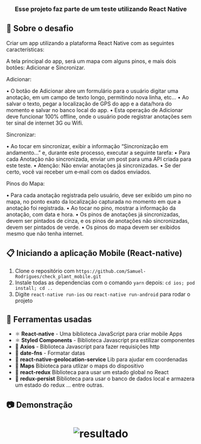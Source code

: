 <h3 align="center">
  Esse projeto faz parte de um teste utilizando React Native
</h3>

## :rocket: Sobre o desafio

Criar um app utilizando a plataforma React Native com as seguintes características:
<p>
A tela principal do app, será um mapa com alguns pinos, e mais dois botões: Adicionar e Sincronizar.
<p>
Adicionar:
<p>
• O botão de Adicionar abre um formulário para o usuário digitar uma anotação, em um campo de texto longo, permitindo nova linha, etc...
• Ao salvar o texto, pegar a localização de GPS do app e a data/hora do momento e salvar no banco local do app.
• Esta operação de Adicionar deve funcionar 100% offline, onde o usuário pode registrar anotações sem ter sinal de internet 3G ou Wifi.
<p>
Sincronizar:
<p>
• Ao tocar em sincronizar, exibir a informação “Sincronização em andamento...” e, durante este processo, executar a seguinte tarefa:
• Para cada Anotação não sincronizada, enviar um post para uma API criada para este teste.
• Atenção: Não enviar anotações já sincronizadas.
• Se der certo, você vai receber um e‐mail com os dados enviados.
<p>
Pinos do Mapa:
<p>
• Para cada anotação registrada pelo usuário, deve ser exibido um pino no mapa, no ponto exato da localização capturada no momento em que a anotação foi registrada.
• Ao tocar no pino, mostrar a informação da anotação, com data e hora.
• Os pinos de anotações já sincronizadas, devem ser pintados de cinza, e os pinos de anotações não sincronizadas, devem ser pintados de verde.
• Os pinos do mapa devem ser exibidos mesmo que não tenha internet.

## :clipboard: Iniciando a aplicação Mobile (React-native)

1. Clone o repositório com `https://github.com/Samuel-Rodrigues/check_plant_mobile.git`
2. Instale todas as dependencias com o comando `yarn` depois: `cd ios; pod install; cd ..`
4. Digite `react-native run-ios` ou `react-native run-android`  para rodar o projeto

## :hammer: Ferramentas usadas

- ⚛️ **React-native** - Uma biblioteca JavaScript para criar mobile Apps 
- ⚛️ **Styled Components** - Biblioteca Javascript pra estilizar componentes
- 📄 **Axios** - Biblioteca Javascript para fazer requisições http
- 📄 **date-fns** - Formatar datas
- 📄 **react-native-geolocation-service** Lib para ajudar em coordenadas
- 📄 **Maps** Bibioteca para utlizar o maps do dispositivo
- 📄 **react-redux** Biblioteca para usar um estado global no React
- 📄 **redux-persist** Biblioteca para usar o banco de dados local e armazera um estado do redux
... entre outras.

## :camera: Demonstração
<h1 align="center"> <img alt="resultado" src="https://github.com/Samuel-Rodrigues/check_plant_mobile/blob/master/checkPlantGIF.gif"/>
</h1>
